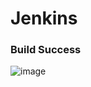 # Jenkins

### Build Success
![image](https://user-images.githubusercontent.com/12189997/94190492-d09c3080-fec9-11ea-8bda-d76bc8426f9f.png)
